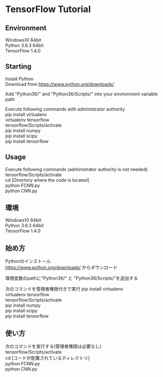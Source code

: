 # TensorFlow Tutorial

## Environment
Windows10 64bit  
Python 3.6.3 64bit  
TensorFlow 1.4.0

## Starting
Install Python  
Download from https://www.python.org/downloads/

Add "Python36/" and "Python36/Scripts/" into your environment variable path

Execute following commands with administrator authority  
pip install virtualenv  
virtualenv tensorflow  
tensorflow/Scripts/activate  
pip install numpy  
pip install scipy  
pip install tensorflow

## Usage
Execute following commands (administrator authority is not needed)  
tensorflow/Scripts/activate  
cd [Directory where the code is located]  
python FCNN.py  
python CNN.py



## 環境
Windows10 64bit  
Python 3.6.3 64bit  
TensorFlow 1.4.0

## 始め方
Pythonのインストール  
https://www.python.org/downloads/ からダウンロード

環境変数のpathに"Python36/" と "Python36/Scripts/"を追加する

次のコマンドを管理者権限付きで実行
pip install virtualenv  
virtualenv tensorflow  
tensorflow/Scripts/activate  
pip install numpy  
pip install scipy  
pip install tensorflow

## 使い方
次のコマンドを実行する(管理者権限は必要なし)  
tensorflow/Scripts/activate  
cd [コードが配置されているディレクトリ]  
python FCNN.py  
python CNN.py